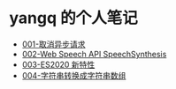 # yangq 的个人笔记

- [001-取消异步请求](docs/001-取消异步请求.md)
- [002-Web Speech API SpeechSynthesis](docs/002-WebSpeechAPI-SpeechSynthesis.md")
- [003-ES2020 新特性](docs/003-ES2020%20新特性.md)
- [004-字符串转换成字符串数组](docs/004-字符串转换成字符串数组.md)
